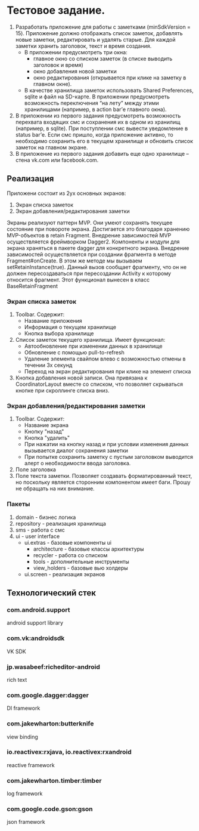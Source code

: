 # Тестовое задание.
1. Разработать приложение для работы с заметками (minSdkVersion = 15). Приложение должно отображать список заметок, добавлять новые заметки, редактировать и удалять старые. Для каждой заметки хранить заголовок, текст и время создания. 
    * В приложении предусмотреть три окна:
        - главное окно со списком заметок (в списке выводить заголовок и время)
        - окно добавления новой заметки
        - окно редактирования (открывается при клике на заметку в главном окне).
    * В качестве хранилища заметок использовать Shared Preferences, sqlite и файл на SD-карте. В приложении предусмотреть возможность переключения “на лету” между этими хранилищами (например, в action bar’е главного окна).
2. В приложении из первого задания предусмотреть возможность перехвата входящих смс и сохранения их в одном из хранилищ (например, в sqlite). При поступлении смс вывести уведомление в status bar’е. Если смс пришло, когда приложение активно, то необходимо сохранить его в текущем хранилище и обновить список заметок на главном экране. 
3. В приложение из первого задания добавить еще одно хранилище – стена vk.com или facebook.com.


## Реализация

Приложени состоит из 2ух основных экранов:
1. Экран списка заметок
2. Экран добавления/редактирования заметки

Экраны реализуют паттерн MVP.
Они умеют сохранять текущее состояние при повороте экрана.
Достигается это благодаря хранению MVP-объектов в retain Fragment.
Внедрение зависимостей MVP осуществляется фреймворком Dagger2.
Компоненты и модули для экрана храняться в пакете dagger для конкретного экрана.
Внедрение зависимостей осуществляется при создании фрагмента в методе Fragment#onCreate.
В этом же методе мы вызываем setRetainInstance(true).
Данный вызов сообщает фрагменту, что он не должен пересоздаваться при пересоздании Activity к которому относится фрагмент.
Этот функционал вынесен в класс BaseRetainFragment


### Экран списка заметок
1. Toolbar. Содержит:
    - Название приложения
    - Информация о текущем хранилище
    - Кнопка выбора хранилище
2. Список заметок текущего хранилища. Имеет функционал:
    - Автообновление при изменении данных в хранилище
    - Обновление с помощью pull-to-refresh
    - Удаление элемента свайпом влево с возможностью отмены в течении 3х секунд
    - Переход на экран редактирования при клике на элемент списка
3. Кнопка добавления новой записи. Она привязана к CoordinatorLayout вместе со списком, что позволяет скрываться кнопке при скроллинге списка вниз.

### Экран добавления/редактирования заметки
1. Toolbar. Содержит:
    - Название экрана
    - Кнопку "назад"
    - Кнопка "удалить"
    - При нажатии на кнопку назад и при условии изменения данных вызывается диалог сохранения заметки
    - При попытке сохранить заметку с пустым заголовком выводится алерт о необходимости ввода заголовка.
2. Поле заголовка
3. Поле текста заметки. Позволяет создавать форматированный текст, но поскольку является сторонним компонентом имеет баги. Прошу не обращать на них внимание.

### Пакеты

1. domain - бизнес логика
2. repository - реализация хранилища
3. sms - работа с смс
4. ui - user interface
    * ui.extras - базовые компоненты ui
        - architecture - базовые классы архитектуры
        - recycler - работа со списком
        - tools - дополнительные инструменты
        - view_holders - базовые вью холдеры
    * ui.screen - реализация экранов

## Технологический стек

### com.android.support
android support library

### com.vk:androidsdk
VK SDK

### jp.wasabeef:richeditor-android
rich text

### com.google.dagger:dagger
DI framework

### com.jakewharton:butterknife
view binding

### io.reactivex:rxjava, io.reactivex:rxandroid
reactive framework

### com.jakewharton.timber:timber
log framework

### com.google.code.gson:gson
json framework



